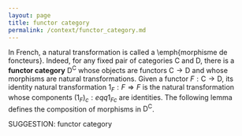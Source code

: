 ```yaml
---
layout: page
title: functor category
permalink: /context/functor_category.md
---
```

In French, a natural transformation is called a \emph{morphisme de foncteurs}.   Indeed,  for any fixed pair of categories $\mathsf{C}$ and $\mathsf{D}$, there is a **functor category** $\mathsf{D}^\mathsf{C}$ whose objects are functors $\mathsf{C} \to \mathsf{D}$ and whose morphisms are natural transformations. Given a functor $F : \mathsf{C} \to \mathsf{D}$, its identity natural transformation $1_F : F \Rightarrow F$ is the natural transformation whose components  $(1_F)_c :eqq 1_{Fc}$ are identities. The following lemma defines the composition of morphisms in $\mathsf{D}^\mathsf{C}$.

SUGGESTION: functor category